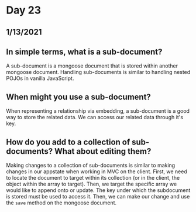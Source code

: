 # Day 23
## __1/13/2021__

## In simple terms, what is a sub-document?
A sub-document is a mongoose document that is stored within another mongoose document. Handling sub-documents is similar to handling nested POJOs in vanilla JavaScript.

## When might you use a sub-document?
When representing a relationship via embedding, a sub-document is a good way to store the related data. We can access our related data through it's key.

## How do you add to a collection of sub-documents? What about editing them?
Making changes to a collection of sub-documents is similar to making changes in our appstate when working in MVC on the client. First, we need to locate the document to target within its collection (or in the client, the object within the array to target). Then, we target the specific array we would like to append onto or update. The key under which the subdocument is stored must be used to access it. Then, we can make our change and use the `save` method on the mongoose document.
